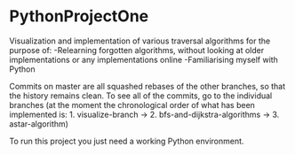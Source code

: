 # PythonProjectOne

Visualization and implementation of various traversal algorithms for the purpose of:
-Relearning forgotten algorithms, without looking at older implementations or any implementations online
-Familiarising myself with Python

Commits on master are all squashed rebases of the other branches, so that the history remains clean.
To see all of the commits, go to the individual branches (at the moment the chronological order of what has been implemented is: 1. visualize-branch -> 2. bfs-and-dijkstra-algorithms -> 3. astar-algorithm)

To run this project you just need a working Python environment.
